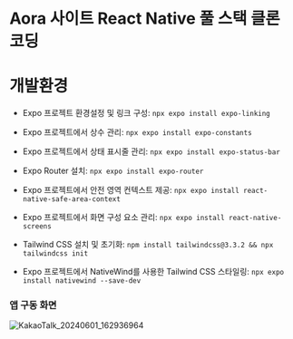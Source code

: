 # Aora 사이트 React Native 풀 스택 클론 코딩

# 개발환경

* Expo 프로젝트 환경설정 및 링크 구성: `npx expo install expo-linking` <br />

* Expo 프로젝트에서 상수 관리: `npx expo install expo-constants` <br />

* Expo 프로젝트에서 상태 표시줄 관리: `npx expo install expo-status-bar` <br />

* Expo Router 설치: `npx expo install expo-router` <br />

* Expo 프로젝트에서 안전 영역 컨텍스트 제공: `npx expo install react-native-safe-area-context` <br />

* Expo 프로젝트에서 화면 구성 요소 관리: `npx expo install react-native-screens` <br />

* Tailwind CSS 설치 및 초기화: `npm install tailwindcss@3.3.2 && npx tailwindcss init` <br />

* Expo 프로젝트에서 NativeWind를 사용한 Tailwind CSS 스타일링: `npx expo install nativewind --save-dev` <br />

### 앱 구동 화면
![KakaoTalk_20240601_162936964](https://github.com/dongridongil/react_native_aora/assets/108976641/69e9784a-b850-49bf-9096-4659e1a15ef2)

